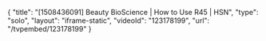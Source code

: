 {
    "title": "[1508436091] Beauty BioScience | How to Use R45 | HSN",
    "type": "solo",
    "layout": "iframe-static",
    "videoId": "123178199",
    "url": "\/tvpembed\/123178199"
}